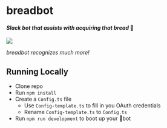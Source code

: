 # breadbot
#### _Slack bot that assists with acquiring that bread_ 🍞

![](https://media.giphy.com/media/fdPqVvGfl4IAM8fwt5/giphy.gif)

_breadbot recognizes much more!_

## Running Locally
* Clone repo
* Run ``npm install``
* Create a ``Config.ts`` file
    * Use ``Config-template.ts`` to fill in you OAuth credentials
    * Rename ``Config-template.ts`` to ``Config.ts``
* Run ``npm run development`` to boot up your 🍞bot
